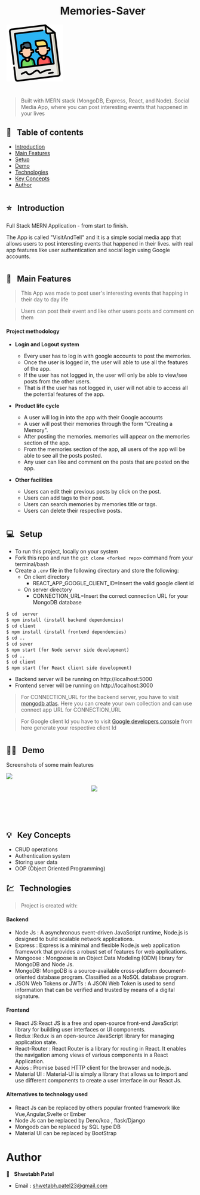 <h1 align="center">  &nbsp; Memories-Saver  </h1>

  <img src="https://github.com/atharva137/Memories-App-MERN/blob/master/client/public/memories-readme.png">

<h1></h1>

> Built with MERN stack (MongoDB, Express, React, and Node).
> Social Media App, where you can post interesting events that happened in your lives

## 📜 &nbsp; Table of contents

- [Introduction](#--introduction)
- [Main Features](#--main-features)
- [Setup](#--setup)
- [Demo](#--demo)
- [Technologies](#--technologies)
- [Key Concepts](#--key-concepts)
- [Author](#--author)

<h1></h1>

## ⭐ &nbsp; Introduction

Full Stack MERN Application - from start to finish.

The App is called "VisitAndTell" and it is a simple social media app that allows users to post interesting events that happened in their lives.
with real app features like user authentication and social login using Google accounts.

<h1></h1>

## 🚩 &nbsp; Main Features

> This App was made to post user's interesting events that happing in their day to day life

> Users can post their event and like other users posts and comment on them

#### Project methodology

- **Login and Logout system**
  - Every user has to log in with google accounts to post the memories.
  - Once the user is logged in, the user will able to use all the features of the app.
  - If the user has not logged in, the user will only be able to view/see posts from the other users.
  - That is if the user has not logged in, user will not able to access all the potential features of the app.
- **Product life cycle**

  - A user will log in into the app with their Google accounts
  - A user will post their memories through the form "Creating a Memory".
  - After posting the memories. memories will appear on the memories section of the app.
  - From the memories section of the app, all users of the app will be able to see all the posts posted.
  - Any user can like and comment on the posts that are posted on the app.

- **Other facilities**
  - Users can edit their previous posts by click on the post.
  - Users can add tags to their post.
  - Users can search memories by memories title or tags.
  - Users can delete their respective posts.

<h1> </h1>

## 💻 &nbsp; Setup

- To run this project, locally on your system
- Fork this repo and run the `git clone <forked repo>` command from your terminal/bash
- Create a `.env` file in the following directory and store the following:
  - On client directory
    - REACT_APP_GOOGLE_CLIENT_ID=Insert the valid google client id
  - On server directory
    - CONNECTION_URL=Insert the correct connection URL for your MongoDB database

```
$ cd  server
$ npm install (install backend dependencies)
$ cd client
$ npm install (install frontend dependencies)
$ cd ..
$ cd sever
$ npm start (for Node server side development)
$ cd ..
$ cd client
$ npm start (for React client side development)
```

- Backend server will be running on http://localhost:5000
- Frontend server will be running on http://localhost:3000

> For CONNECTION_URL for the backend server, you have to visit [mongodb atlas](https://www.mongodb.com/cloud/atlas). Here you can create your own collection and can use connect app URL for CONNECTION_URL

> For Google client Id you have to visit [Google developers console](https://console.cloud.google.com/apis/dashboard?pli=1) from here generate your respective client Id

<h1></h1>

## 👨‍💻 &nbsp; Demo

<p align="center">
<p>Screenshots of some main features</p>
<img src="https://github.com/sangajapatel06/memories-mern/blob/main/client/src/demo_images/desktop.png">
<p align="center">
  <img src="https://github.com/sangajapatel06/memories-mern/blob/main/client/src/demo_images/pic2.png">
&nbsp; &nbsp; &nbsp; &nbsp;
</p>
 <br/>
 <p align="center">
&nbsp; &nbsp; &nbsp; &nbsp; 
</p>
</p>

<h1></h1>

## 💡 &nbsp; Key Concepts

- CRUD operations
- Authentication system
- Storing user data
- OOP (Object Oriented Programming)

## 💹 &nbsp; Technologies

> Project is created with:

#### Backend

- Node Js : A asynchronous event-driven JavaScript runtime, Node.js is designed to build scalable network applications.
- Express : Express is a minimal and flexible Node.js web application framework that provides a robust set of features for web applications.
- Mongoose : Mongoose is an Object Data Modeling (ODM) library for MongoDB and Node Js.
- MongoDB: MongoDB is a source-available cross-platform document-oriented database program. Classified as a NoSQL database program.
- JSON Web Tokens or JWTs : A JSON Web Token is used to send information that can be verified and trusted by means of a digital signature.

#### Frontend

- React JS:React JS is a free and open-source front-end JavaScript library for building user interfaces or UI components.
- Redux :Redux is an open-source JavaScript library for managing application state.
- React-Router : React Router is a library for routing in React. It enables the navigation among views of various components in a React Application.
- Axios : Promise based HTTP client for the browser and node.js.
- Material UI : Material-UI is simply a library that allows us to import and use different components to create a user interface in our React Js.

#### Alternatives to technology used

- React Js can be replaced by others popular fronted framework like Vue,Angular,Svelte or Ember
- Node Js can be replaced by Deno/koa , flask/Django
- Mongodb can be replaced by SQL type DB
- Material UI can be replaced by BootStrap

# Author

👤 &nbsp; **Shwetabh Patel**
- Email : [shwetabh.patel23@gmail.com](mailto:shwetabh.patel23@gmail.com)
